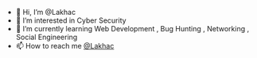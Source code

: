 - 👋 Hi, I’m @Lakhac 
- 👀 I’m interested in Cyber Security 
- 🌱 I’m currently learning Web Development , Bug Hunting , Networking , Social Engineering
- 📫 How to reach me [@Lakhac](https://telegram.me/Lakhac)

<!---
Lakhac/Lakhac is a ✨ special ✨ repository because its `README.md` (this file) appears on your GitHub profile.
You can click the Preview link to take a look at your changes.
--->

